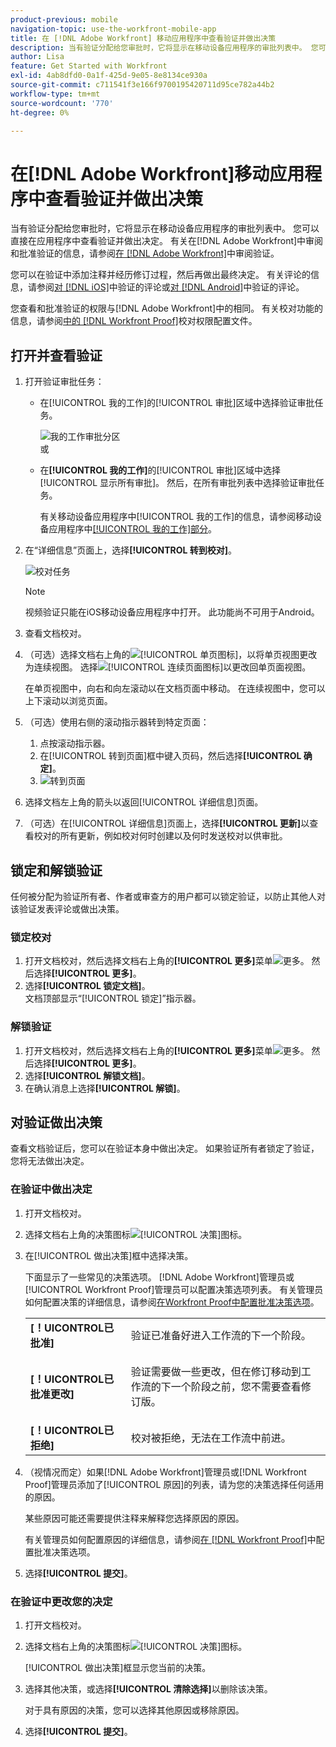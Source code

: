 ```yaml
---
product-previous: mobile
navigation-topic: use-the-workfront-mobile-app
title: 在 [!DNL Adobe Workfront] 移动应用程序中查看验证并做出决策
description: 当有验证分配给您审批时，它将显示在移动设备应用程序的审批列表中。 您可以直接在应用程序中查看验证并做出决定。
author: Lisa
feature: Get Started with Workfront
exl-id: 4ab8dfd0-0a1f-425d-9e05-8e8134ce930a
source-git-commit: c711541f3e166f9700195420711d95ce782a44b2
workflow-type: tm+mt
source-wordcount: '770'
ht-degree: 0%

---
```


# 在[!DNL Adobe Workfront]移动应用程序中查看验证并做出决策

当有验证分配给您审批时，它将显示在移动设备应用程序的审批列表中。 您可以直接在应用程序中查看验证并做出决定。 有关在[!DNL Adobe Workfront]中审阅和批准验证的信息，请参阅[在 [!DNL Adobe Workfront]](../../../review-and-approve-work/proofing/reviewing-proofs-within-workfront/review-proofs-in-wf.md)中审阅验证。

您可以在验证中添加注释并经历修订过程，然后再做出最终决定。 有关评论的信息，请参阅[对 [!DNL iOS]](../../../workfront-basics/mobile-apps/using-the-workfront-mobile-app/comment-on-proofs-ios.md)中验证的评论或[对 [!DNL Android]](../../../workfront-basics/mobile-apps/using-the-workfront-mobile-app/comment-on-proofs-android.md)中验证的评论。

您查看和批准验证的权限与[!DNL Adobe Workfront]中的相同。 有关校对功能的信息，请参阅[中的 [!DNL Workfront Proof]](../../../workfront-proof/wp-acct-admin/account-settings/proof-perm-profiles-in-wp.md)校对权限配置文件。

## 打开并查看验证

1. 打开验证审批任务：

   * 在[!UICONTROL 我的工作]的[!UICONTROL 审批]区域中选择验证审批任务。

     ![我的工作审批分区](assets/mobile-mywork-approvals-338x482.png)\
      或

   * 在&#x200B;**[!UICONTROL 我的工作]**&#x200B;的[!UICONTROL 审批]区域中选择[!UICONTROL 显示所有审批]。 然后，在所有审批列表中选择验证审批任务。

     有关移动设备应用程序中[!UICONTROL 我的工作]的信息，请参阅移动设备应用程序中[[!UICONTROL 我的工作]部分](../../../workfront-basics/mobile-apps/using-the-workfront-mobile-app/my-work-section-mobile.md)。

1. 在“详细信息”页面上，选择&#x200B;**[!UICONTROL 转到校对]**。

   ![校对任务](assets/mobile-prooftask1-338x516.png)

   >[!NOTE]
   >
   >视频验证只能在iOS移动设备应用程序中打开。 此功能尚不可用于Android。

1. 查看文档校对。
1. （可选）选择文档右上角的![[!UICONTROL 单页图标]](assets/mobile-proofpagingicon1-25x36.png)，以将单页视图更改为连续视图。 选择![[!UICONTROL 连续页面图标]](assets/mobile-proofpagingicon2-25x25.png)以更改回单页面视图。

   在单页视图中，向右和向左滚动以在文档页面中移动。 在连续视图中，您可以上下滚动以浏览页面。

1. （可选）使用右侧的滚动指示器转到特定页面：

   1. 点按滚动指示器。
   1. 在[!UICONTROL 转到页面]框中键入页码，然后选择&#x200B;**[!UICONTROL 确定]**。
   1. ![转到页面](assets/mobile-gotopage-350x224.png)

1. 选择文档左上角的箭头以返回[!UICONTROL 详细信息]页面。
1. （可选）在[!UICONTROL 详细信息]页面上，选择&#x200B;**[!UICONTROL 更新]**&#x200B;以查看校对的所有更新，例如校对何时创建以及何时发送校对以供审批。

## 锁定和解锁验证

任何被分配为验证所有者、作者或审查方的用户都可以锁定验证，以防止其他人对该验证发表评论或做出决策。

### 锁定校对

1. 打开文档校对，然后选择文档右上角的&#x200B;**[!UICONTROL 更多]**&#x200B;菜单![更多](assets/mobile-verticalmoremenu-20x33.png)。 然后选择&#x200B;**[!UICONTROL 更多]**。
1. 选择&#x200B;**[!UICONTROL 锁定文档]**。\
   文档顶部显示“[!UICONTROL 锁定]”指示器。

### 解锁验证

1. 打开文档校对，然后选择文档右上角的&#x200B;**[!UICONTROL 更多]**&#x200B;菜单![更多](assets/mobile-verticalmoremenu-20x33.png)。 然后选择&#x200B;**[!UICONTROL 更多]**。
1. 选择&#x200B;**[!UICONTROL 解锁文档]**。
1. 在确认消息上选择&#x200B;**[!UICONTROL 解锁]**。

## 对验证做出决策

查看文档验证后，您可以在验证本身中做出决定。 如果验证所有者锁定了验证，您将无法做出决定。

### 在验证中做出决定

1. 打开文档校对。
1. 选择文档右上角的决策图标![[!UICONTROL 决策]图标](assets/mobile-proofcheckmarkdecisionicon-30x30.png)。
1. 在[!UICONTROL 做出决策]框中选择决策。

   下面显示了一些常见的决策选项。 [!DNL Adobe Workfront]管理员或[!UICONTROL Workfront Proof]管理员可以配置决策选项列表。 有关管理员如何配置决策的详细信息，请参阅[在Workfront Proof中配置批准决策选项](../../../workfront-proof/wp-acct-admin/account-settings/configure-approval-decision-in-wp.md)。

   <table style="table-layout:auto"> 
    <col> 
    <col> 
    <tbody> 
     <tr> 
      <td role="rowheader"><strong>[！UICONTROL已批准]</strong></td> 
      <td>验证已准备好进入工作流的下一个阶段。</td> 
     </tr> 
     <tr> 
      <td role="rowheader"><strong>[！UICONTROL已批准更改]</strong></td> 
      <td> <p>验证需要做一些更改，但在修订移动到工作流的下一个阶段之前，您不需要查看修订版。</p> </td> 
     </tr> 
     <tr> 
      <td role="rowheader"><strong>[！UICONTROL已拒绝]</strong></td> 
      <td>校对被拒绝，无法在工作流中前进。</td> 
     </tr> 
    </tbody> 
   </table>

1. （视情况而定）如果[!DNL Adobe Workfront]管理员或[!DNL Workfront Proof]管理员添加了[!UICONTROL 原因]的列表，请为您的决策选择任何适用的原因。

   某些原因可能还需要提供注释来解释您选择原因的原因。

   有关管理员如何配置原因的详细信息，请参阅[在 [!DNL Workfront Proof]](../../../workfront-proof/wp-acct-admin/account-settings/configure-approval-decision-in-wp.md)中配置批准决策选项。

1. 选择&#x200B;**[!UICONTROL 提交]**。

### 在验证中更改您的决定

1. 打开文档校对。
1. 选择文档右上角的决策图标![[!UICONTROL 决策]图标](assets/mobile-proofcheckmarkdecisionicon-30x30.png)。

   [!UICONTROL 做出决策]框显示您当前的决策。

1. 选择其他决策，或选择&#x200B;**[!UICONTROL 清除选择]**&#x200B;以删除该决策。

   对于具有原因的决策，您可以选择其他原因或移除原因。

1. 选择&#x200B;**[!UICONTROL 提交]**。
